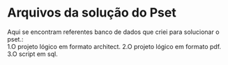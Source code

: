 # Arquivos da solução do Pset
Aqui se encontram referentes banco de dados que criei para solucionar o pset.:  
1.O projeto lógico em formato architect.
2.O projeto lógico em formato pdf.
3.O script em sql.

